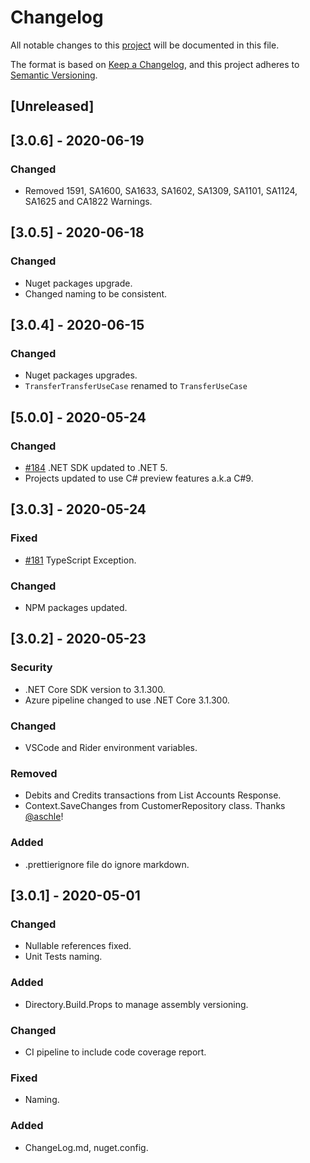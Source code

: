 # Changelog

All notable changes to this [project](README.md) will be documented in this file.

The format is based on [Keep a Changelog](https://keepachangelog.com/en/1.0.0/),
and this project adheres to [Semantic Versioning](https://semver.org/spec/v2.0.0.html).

## [Unreleased]
## [3.0.6] - 2020-06-19

### Changed

- Removed 1591, SA1600, SA1633, SA1602, SA1309, SA1101, SA1124, SA1625 and CA1822 Warnings.

## [3.0.5] - 2020-06-18

### Changed

- Nuget packages upgrade.
- Changed naming to be consistent.

## [3.0.4] - 2020-06-15

### Changed

- Nuget packages upgrades.
- `TransferTransferUseCase` renamed to `TransferUseCase`

## [5.0.0] - 2020-05-24

### Changed

- [#184](https://github.com/ivanpaulovich/clean-architecture-manga/issues/184) .NET SDK updated to .NET 5.
- Projects updated to use C# preview features a.k.a C#9.

## [3.0.3] - 2020-05-24

### Fixed

- [#181](https://github.com/ivanpaulovich/clean-architecture-manga/issues/181) TypeScript Exception.

### Changed

- NPM packages updated.

## [3.0.2] - 2020-05-23

### Security

- .NET Core SDK version to 3.1.300.
- Azure pipeline changed to use .NET Core 3.1.300.

### Changed

- VSCode and Rider environment variables.

### Removed

- Debits and Credits transactions from List Accounts Response.
- Context.SaveChanges from CustomerRepository class. Thanks [@aschle](https://github.com/raschle)!

### Added

- .prettierignore file do ignore markdown.

## [3.0.1] - 2020-05-01

### Changed

- Nullable references fixed.
- Unit Tests naming.

### Added

- Directory.Build.Props to manage assembly versioning.

### Changed

- CI pipeline to include code coverage report.

### Fixed

- Naming.

### Added

- ChangeLog.md, nuget.config.
